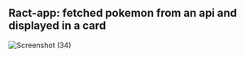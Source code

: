 ## Ract-app: fetched pokemon from an api and displayed in a card

![Screenshot (34)](https://user-images.githubusercontent.com/46995138/55246700-0c5b2900-5246-11e9-9b23-785b72ad2d4e.png)
